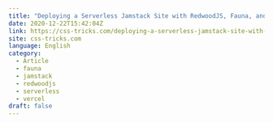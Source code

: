 ```yaml
---
title: "Deploying a Serverless Jamstack Site with RedwoodJS, Fauna, and Vercel"
date: 2020-12-22T15:42:04Z
link: https://css-tricks.com/deploying-a-serverless-jamstack-site-with-redwoodjs-fauna-and-vercel/?utm_medium=RSS&utm_source=news.12bit.vn
site: css-tricks.com
language: English
category:
  - Article
  - fauna
  - jamstack
  - redwoodjs
  - serverless
  - vercel
draft: false
---
```

